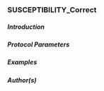 ### SUSCEPTIBILITY_Correct

##### Introduction


##### Protocol Parameters


##### Examples


##### Author(s)

